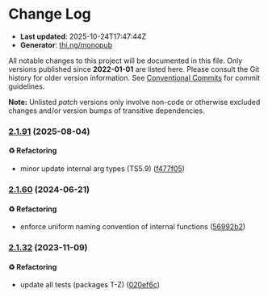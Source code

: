 # Change Log

- **Last updated**: 2025-10-24T17:47:44Z
- **Generator**: [thi.ng/monopub](https://thi.ng/monopub)

All notable changes to this project will be documented in this file.
Only versions published since **2022-01-01** are listed here.
Please consult the Git history for older version information.
See [Conventional Commits](https://conventionalcommits.org/) for commit guidelines.

**Note:** Unlisted _patch_ versions only involve non-code or otherwise excluded changes
and/or version bumps of transitive dependencies.

### [2.1.91](https://github.com/thi-ng/umbrella/tree/@thi.ng/unionstruct@2.1.91) (2025-08-04)

#### ♻️ Refactoring

- minor update internal arg types (TS5.9) ([f477f05](https://github.com/thi-ng/umbrella/commit/f477f05))

### [2.1.60](https://github.com/thi-ng/umbrella/tree/@thi.ng/unionstruct@2.1.60) (2024-06-21)

#### ♻️ Refactoring

- enforce uniform naming convention of internal functions ([56992b2](https://github.com/thi-ng/umbrella/commit/56992b2))

### [2.1.32](https://github.com/thi-ng/umbrella/tree/@thi.ng/unionstruct@2.1.32) (2023-11-09)

#### ♻️ Refactoring

- update all tests (packages T-Z) ([020ef6c](https://github.com/thi-ng/umbrella/commit/020ef6c))
